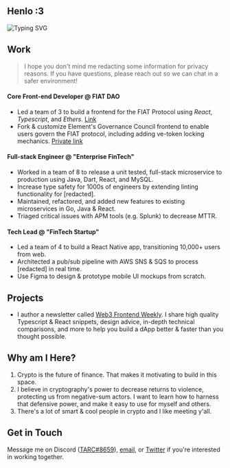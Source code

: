 ## Henlo :3
![Typing SVG](https://readme-typing-svg.demolab.com?font=Fira+Code&duration=4200&pause=2400&color=86F4F5&center=true&vCenter=true&width=420&height=69&lines=Hey+there!+I'm+0xTARC%2C+a+'web3'+dev)

## Work
> I hope you don't mind me redacting some information for privacy reasons. If you have questions, please reach out so we can chat in a safer environment!

#### Core Front-end Developer @ FIAT DAO
* Led a team of 3 to build a frontend for the FIAT Protocol using *React*, *Typescript*, and *Ethers*. [Link](https://github.com/fiatdao/fiat-ui-i)
* Fork & customize Element's Governance Council frontend to enable users govern the FIAT protocol, including adding ve-token locking mechanics. [Private link](https://github.com/fiatdao/gov-ui-ii)

#### Full-stack Engineer @ "Enterprise FinTech"
* Worked in a team of 8 to release a unit tested, full-stack microservice to production using Java, Dart, React, and MySQL.
* Increase type safety for 1000s of engineers by extending linting functionality for [redacted].
* Maintained, refactored, and added new features to existing microservices in Go, Java & React.
* Triaged critical issues with APM tools (e.g. Splunk) to decrease MTTR.

#### Tech Lead @ "FinTech Startup"
* Led a team of 4 to build a React Native app, transitioning 10,000+ users from web.
* Architected a pub/sub pipeline with AWS SNS & SQS to process [redacted] in real time.
* Use Figma to design & prototype mobile UI mockups from scratch.

## Projects
* I author a newsletter called [Web3 Frontend Weekly](https://web3frontendweekly.substack.com/). I share high quality Typescript & React snippets, design advice, in-depth technical comparisons, and more to help you build a dApp better & faster than you thought possible.

## Why am I Here?
1. Crypto is the future of finance. That makes it motivating to build in this space.
2. I believe in cryptography's power to decrease returns to violence, protecting us from negative-sum actors. I want to learn how to harness that defensive power, and make it easy to use for myself and others.
3. There's a lot of smart & cool people in crypto and I like meeting y'all.

## Get in Touch
Message me on Discord ([TARC#8659](969663184317345813)), [email](mailto:0xtarc@protonmail.com), or [Twitter](https://twitter.com/0xTARC) if you're interested in working together.
